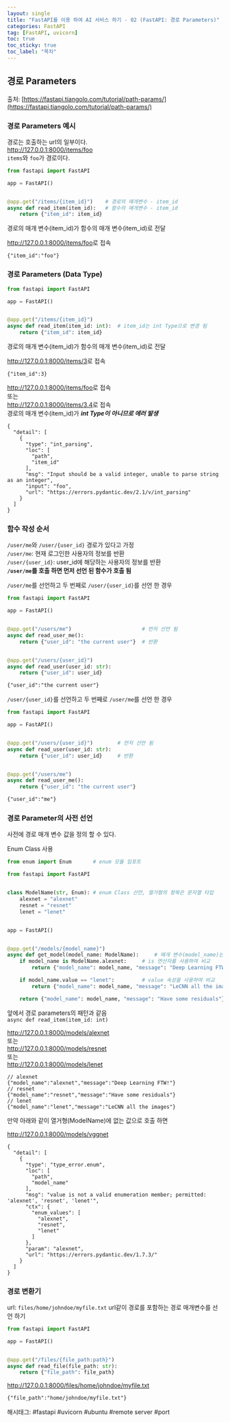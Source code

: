 ```yaml
---
layout: single
title: "FastAPI를 이용 하여 AI 서비스 하기 - 02 (FastAPI: 경로 Parameters)"
categories: FastAPI
tag: [FastAPI, uvicorn]
toc: true
toc_sticky: true
toc_label: "목차"
---
```

## 경로 Parameters

출처: [https://fastapi.tiangolo.com/tutorial/path-params/](https://fastapi.tiangolo.com/tutorial/path-params/)  

### 경로 Parameters 예시

경로는 호출하는 url의 일부이다.  
<http://127.0.0.1:8000/items/foo>  
`items`와 `foo`가 경로이다.

```python
from fastapi import FastAPI

app = FastAPI()


@app.get("/items/{item_id}")    # 경로의 매개변수 - item_id
async def read_item(item_id):   # 함수의 매개변수 - item_id
    return {"item_id": item_id}
```

경로의 매개 변수(item_id)가 함수의 매개 변수(item_id)로 전달  

 <http://127.0.0.1:8000/items/foo>로 접속

```shell
{"item_id":"foo"}
```

### 경로 Parameters (Data Type)

```python
from fastapi import FastAPI

app = FastAPI()


@app.get("/items/{item_id}")
async def read_item(item_id: int):  # item_id는 int Type으로 변경 됨
    return {"item_id": item_id}
```

경로의 매개 변수(item_id)가 함수의 매개 변수(item_id)로 전달  

 <http://127.0.0.1:8000/items/3>로 접속

```shell
{"item_id":3}
```

<http://127.0.0.1:8000/items/foo>로 접속  
또는  
<http://127.0.0.1:8000/items/3.4>로 접속  
경로의 매개 변수(item_id)가 ***int Type이 아니므로 에러 발생***

```shell
{
  "detail": [
    {
      "type": "int_parsing",
      "loc": [
        "path",
        "item_id"
      ],
      "msg": "Input should be a valid integer, unable to parse string as an integer",
      "input": "foo",
      "url": "https://errors.pydantic.dev/2.1/v/int_parsing"
    }
  ]
}
```

### 함수 작성 순서

`/user/me`와 `/user/{user_id}` 경로가 있다고 가정  
`/user/me`: 현재 로그인한 사용자의 정보를 반환  
`/user/{user_id}`: user_id에 해당하는 사용자의 정보를 반환  
**`/user/me`를 호출 하면 먼저 선언 된 함수가 호출 됨**  

`/user/me`를 선언하고 두 번째로 `/user/{user_id}`를 선언 한 경우

```python
from fastapi import FastAPI

app = FastAPI()


@app.get("/users/me")                       # 먼저 선언 됨
async def read_user_me():
    return {"user_id": "the current user"}  # 반환


@app.get("/users/{user_id}")
async def read_user(user_id: str):
    return {"user_id": user_id}
```

```html
{"user_id":"the current user"}
```

`/user/{user_id}`를 선언하고 두 번째로 `/user/me`를 선언 한 경우

```python
from fastapi import FastAPI

app = FastAPI()


@app.get("/users/{user_id}")        # 먼저 선언 됨
async def read_user(user_id: str):
    return {"user_id": user_id}     # 반환


@app.get("/users/me")
async def read_user_me():
    return {"user_id": "the current user"}
```

```html
{"user_id":"me"}
```

### 경로 Parameter의 사전 선언

사전에 경로 매개 변수 값을 정의 할 수 있다.  

Enum Class 사용

```python
from enum import Enum       # enum 모듈 임포트

from fastapi import FastAPI


class ModelName(str, Enum): # enum Class 선언, 열거형의 항목은 문자열 타입
    alexnet = "alexnet"
    resnet = "resnet"
    lenet = "lenet"


app = FastAPI()


@app.get("/models/{model_name}")
async def get_model(model_name: ModelName):     # 매개 변수(model_name)는 ModelName Type
    if model_name is ModelName.alexnet:     # is 연산자를 사용하여 비교
        return {"model_name": model_name, "message": "Deep Learning FTW!"}

    if model_name.value == "lenet":         # value 속성을 사용하여 비교
        return {"model_name": model_name, "message": "LeCNN all the images"}

    return {"model_name": model_name, "message": "Have some residuals"} # 나머지
```

앞에서 경로 parameters의 패턴과 같음  
`async def read_item(item_id: int)`  

<http://127.0.0.1:8000/models/alexnet>  
또는  
<http://127.0.0.1:8000/models/resnet>  
또는  
<http://127.0.0.1:8000/models/lenet>  

```shell
// alexnet
{"model_name":"alexnet","message":"Deep Learning FTW!"}
// resnet
{"model_name":"resnet","message":"Have some residuals"}
// lenet
{"model_name":"lenet","message":"LeCNN all the images"}
```

만약 아래와 같이 열거형(ModelName)에 없는 값으로 호출 하면  

<http://127.0.0.1:8000/models/vggnet>  

```shell
{
  "detail": [
    {
      "type": "type_error.enum",
      "loc": [
        "path",
        "model_name"
      ],
      "msg": "value is not a valid enumeration member; permitted: 'alexnet', 'resnet', 'lenet'",
      "ctx": {
        "enum_values": [
          "alexnet",
          "resnet",
          "lenet"
        ]
      },
      "param": "alexnet",
      "url": "https://errors.pydantic.dev/1.7.3/"
    }
  ]
}
```

### 경로 변환기

url: `files/home/johndoe/myfile.txt`
url같이 경로를 포함하는 경로 매개변수를 선언 하기

```python
from fastapi import FastAPI

app = FastAPI()


@app.get("/files/{file_path:path}")
async def read_file(file_path: str):
    return {"file_path": file_path}
```

<http://127.0.0.1:8000/files/home/johndoe/myfile.txt>

```html
{"file_path":"home/johndoe/myfile.txt"}
```

해시태그: #fastapi #uvicorn #ubuntu #remote server #port
